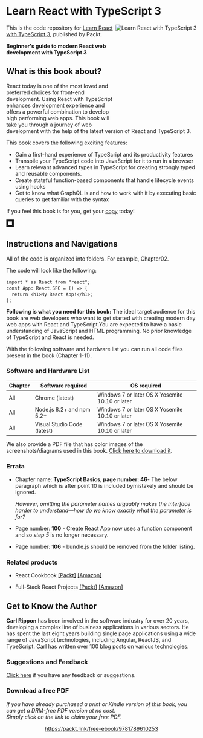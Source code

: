 # Learn React with TypeScript 3

<a href="https://www.packtpub.com/web-development/learn-react-typescript-3?utm_source=9781789610253"><img src="https://www.packtpub.com/sites/default/files/9781789610253_cover.png" alt="Learn React with TypeScript 3" height="256px" align="right"></a>

This is the code repository for [Learn React with TypeScript 3](https://www.packtpub.com/web-development/learn-react-typescript-3), published by Packt.

**Beginner's guide to modern React web development with TypeScript 3**

## What is this book about?
React today is one of the most loved and preferred choices for front-end development. Using React with TypeScript enhances development experience and offers a powerful combination to develop high performing web apps. This book will take you through a journey of web development with the help of the latest version of React and TypeScript 3.

This book covers the following exciting features:
* Gain a first-hand experience of TypeScript and its productivity features 
* Transpile your TypeScript code into JavaScript for it to run in a browser 
* Learn relevant advanced types in TypeScript for creating strongly typed and reusable components.
* Create stateful function-based components that handle lifecycle events using hooks 
* Get to know what GraphQL is and how to work with it by executing basic queries to get familiar with the syntax


If you feel this book is for you, get your [copy](https://www.amazon.com/dp/1789610257) today!

<a href="https://www.packtpub.com/?utm_source=github&utm_medium=banner&utm_campaign=GitHubBanner"><img src="https://raw.githubusercontent.com/PacktPublishing/GitHub/master/GitHub.png" 
alt="https://www.packtpub.com/" border="5" /></a>

## Instructions and Navigations
All of the code is organized into folders. For example, Chapter02.

The code will look like the following:
```
import * as React from "react";
const App: React.SFC = () => {
  return <h1>My React App!</h1>;
};
```

**Following is what you need for this book:**
The ideal target audience for this book are web developers who want to get started with creating modern day web apps with React and TypeScript.You are expected to have a basic understanding of JavaScript and HTML programming. No prior knowledge of TypeScript and React is needed.

With the following software and hardware list you can run all code files present in the book (Chapter 1-11).
### Software and Hardware List
| Chapter | Software required | OS required |
| -------- | ------------------------------------ | ----------------------------------- |
| All | Chrome (latest) | Windows 7 or later OS X Yosemite 10.10 or later|
| All | Node.js 8.2+ and npm 5.2+ | Windows 7 or later OS X Yosemite 10.10 or later |
| All | Visual Studio Code (latest) | Windows 7 or later OS X Yosemite 10.10 or later |

We also provide a PDF file that has color images of the screenshots/diagrams used in this book. [Click here to download it](https://www.packtpub.com/sites/default/files/downloads/9781789610253_ColorImages.pdf).

### Errata
* Chapter name: **TypeScript Basics, page number: 46**- The below paragraph which is after point 10 is included bymistakely and should be ignored. 

   _However, omitting the parameter names arguably makes the interface harder to
    understand—how do we know exactly what the parameter is for?_
    
* Page number: **100** - Create React App now uses a function component and so _step 5_ is no longer necessary.
* Page number: **106** - bundle.js should be removed from the folder listing.

### Related products
* React Cookbook  [[Packt]](https://india.packtpub.com/in//web-development/react-cookbook?utm_source=github&utm_medium=repository&utm_campaign=) [[Amazon]](https://www.amazon.com/dp/1783980729)

* Full-Stack React Projects  [[Packt]](https://india.packtpub.com/in//web-development/full-stack-react-projects?utm_source=github&utm_medium=repository&utm_campaign=) [[Amazon]](https://www.amazon.com/dp/1788835530)

## Get to Know the Author
**Carl Rippon**
has been involved in the software industry for over 20 years, developing a complex line of business applications in various sectors. He has spent the last eight years building single page applications using a wide range of JavaScript technologies, including Angular, ReactJS, and TypeScript. Carl has written over 100 blog posts on various technologies.



### Suggestions and Feedback
[Click here](https://docs.google.com/forms/d/e/1FAIpQLSdy7dATC6QmEL81FIUuymZ0Wy9vH1jHkvpY57OiMeKGqib_Ow/viewform) if you have any feedback or suggestions.


### Download a free PDF

 <i>If you have already purchased a print or Kindle version of this book, you can get a DRM-free PDF version at no cost.<br>Simply click on the link to claim your free PDF.</i>
<p align="center"> <a href="https://packt.link/free-ebook/9781789610253">https://packt.link/free-ebook/9781789610253 </a> </p>